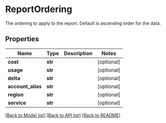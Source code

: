 # ReportOrdering

The ordering to apply to the report. Default is ascending order for the data.
## Properties
Name | Type | Description | Notes
------------ | ------------- | ------------- | -------------
**cost** | **str** |  | [optional] 
**usage** | **str** |  | [optional] 
**delta** | **str** |  | [optional] 
**account_alias** | **str** |  | [optional] 
**region** | **str** |  | [optional] 
**service** | **str** |  | [optional] 

[[Back to Model list]](../README.md#documentation-for-models) [[Back to API list]](../README.md#documentation-for-api-endpoints) [[Back to README]](../README.md)


